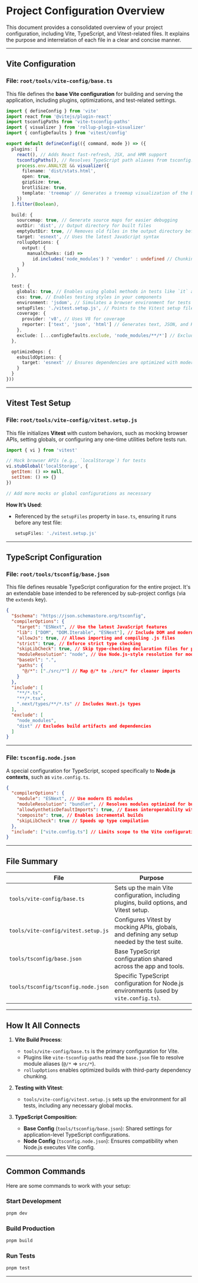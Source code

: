 # **Project Configuration Overview**

This document provides a consolidated overview of your project configuration, including Vite, TypeScript, and Vitest-related files. It explains the purpose and interrelation of each file in a clear and concise manner.

---

## **Vite Configuration**

### **File: `root/tools/vite-config/base.ts`**

This file defines the **base Vite configuration** for building and serving the application, including plugins, optimizations, and test-related settings.

```typescript
import { defineConfig } from 'vite'
import react from '@vitejs/plugin-react'
import tsconfigPaths from 'vite-tsconfig-paths'
import { visualizer } from 'rollup-plugin-visualizer'
import { configDefaults } from 'vitest/config'

export default defineConfig(({ command, mode }) => ({
  plugins: [
    react(), // Adds React fast-refresh, JSX, and HMR support
    tsconfigPaths(), // Resolves TypeScript path aliases from tsconfig.json
    process.env.ANALYZE && visualizer({
      filename: 'dist/stats.html',
      open: true,
      gzipSize: true,
      brotliSize: true,
      template: 'treemap' // Generates a treemap visualization of the bundle
    })
  ].filter(Boolean),

  build: {
    sourcemap: true, // Generate source maps for easier debugging
    outDir: 'dist', // Output directory for built files
    emptyOutDir: true, // Removes old files in the output directory before building
    target: 'esnext', // Uses the latest JavaScript syntax
    rollupOptions: {
      output: {
        manualChunks: (id) =>
          id.includes('node_modules') ? 'vendor' : undefined // Chunking third-party dependencies
      }
    }
  },

  test: {
    globals: true, // Enables using global methods in tests like `it` and `describe`
    css: true, // Enables testing styles in your components
    environment: 'jsdom', // Simulates a browser environment for tests
    setupFiles: './vitest.setup.js', // Points to the Vitest setup file
    coverage: {
      provider: 'v8', // Uses V8 for coverage
      reporter: ['text', 'json', 'html'] // Generates text, JSON, and HTML reports
    },
    exclude: [...configDefaults.exclude, 'node_modules/**/*'] // Excludes irrelevant files
  },

  optimizeDeps: {
    esbuildOptions: {
      target: 'esnext' // Ensures dependencies are optimized with modern syntax
    }
  }
}))
```

---

## **Vitest Test Setup**

### **File: `root/tools/vite-config/vitest.setup.js`**

This file initializes **Vitest** with custom behaviors, such as mocking browser APIs, setting globals, or configuring any one-time utilities before tests run.

```javascript
import { vi } from 'vitest'

// Mock browser APIs (e.g., `localStorage`) for tests
vi.stubGlobal('localStorage', {
  getItem: () => null,
  setItem: () => {}
})

// Add more mocks or global configurations as necessary
```

**How It’s Used**:
- Referenced by the `setupFiles` property in `base.ts`, ensuring it runs before any test file:
  ```typescript
  setupFiles: './vitest.setup.js'
  ```

---

## **TypeScript Configuration**

### **File: `root/tools/tsconfig/base.json`**

This file defines reusable TypeScript configuration for the entire project. It's an extendable base intended to be referenced by sub-project configs (via the `extends` key).

```json
{
  "$schema": "https://json.schemastore.org/tsconfig",
  "compilerOptions": {
    "target": "ESNext", // Use the latest JavaScript features
    "lib": ["DOM", "DOM.Iterable", "ESNext"], // Include DOM and modern JS features
    "allowJs": true, // Allows importing and compiling .js files
    "strict": true, // Enforce strict type checking
    "skipLibCheck": true, // Skip type-checking declaration files for performance
    "moduleResolution": "node", // Use Node.js-style resolution for modules
    "baseUrl": ".",
    "paths": {
      "@/*": ["./src/*"] // Map @/* to ./src/* for cleaner imports
    }
  },
  "include": [
    "**/*.ts",
    "**/*.tsx",
    ".next/types/**/*.ts" // Includes Next.js types
  ],
  "exclude": [
    "node_modules",
    "dist" // Excludes build artifacts and dependencies
  ]
}
```

---

### **File: `tsconfig.node.json`**

A special configuration for TypeScript, scoped specifically to **Node.js contexts**, such as `vite.config.ts`.

```json
{
  "compilerOptions": {
    "module": "ESNext", // Use modern ES modules
    "moduleResolution": "bundler", // Resolves modules optimized for bundlers like Vite
    "allowSyntheticDefaultImports": true, // Eases interoperability with CommonJS modules
    "composite": true, // Enables incremental builds
    "skipLibCheck": true // Speeds up type compilation
  },
  "include": ["vite.config.ts"] // Limits scope to the Vite configuration
}
```

---

## **File Summary**

| **File**                                | **Purpose**                                                                                     |
|-----------------------------------------|-------------------------------------------------------------------------------------------------|
| `tools/vite-config/base.ts`             | Sets up the main Vite configuration, including plugins, build options, and Vitest setup.       |
| `tools/vite-config/vitest.setup.js`     | Configures Vitest by mocking APIs, globals, and defining any setup needed by the test suite.   |
| `tools/tsconfig/base.json`              | Base TypeScript configuration shared across the app and tools.                                 |
| `tools/tsconfig/tsconfig.node.json`     | Specific TypeScript configuration for Node.js environments (used by `vite.config.ts`).         |

---

## **How It All Connects**

1. **Vite Build Process**:
   - `tools/vite-config/base.ts` is the primary configuration for Vite.
   - Plugins like `vite-tsconfig-paths` read the `base.json` file to resolve module aliases (`@/*` => `src/*`).
   - `rollupOptions` enables optimized builds with third-party dependency chunking.

2. **Testing with Vitest**:
   - `tools/vite-config/vitest.setup.js` sets up the environment for all tests, including any necessary global mocks.

3. **TypeScript Composition**:
   - **Base Config** (`tools/tsconfig/base.json`): Shared settings for application-level TypeScript configurations.
   - **Node Config** (`tsconfig.node.json`): Ensures compatibility when Node.js executes Vite config.

---

## **Common Commands**

Here are some commands to work with your setup:

### **Start Development**
```bash
pnpm dev
```

### **Build Production**
```bash
pnpm build
```

### **Run Tests**
```bash
pnpm test
```

---